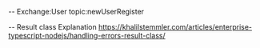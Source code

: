 
-- Exchange:User  topic:newUserRegister

-- Result class Explanation
https://khalilstemmler.com/articles/enterprise-typescript-nodejs/handling-errors-result-class/
